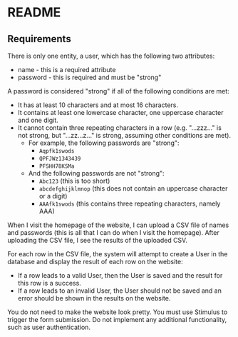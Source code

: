 # README

## Requirements

There is only one entity, a user, which has the following two attributes:
 - name - this is a required attribute
 - password - this is required and must be "strong"

A password is considered "strong" if all of the following conditions are met:
 - It has at least 10 characters and at most 16 characters.
 - It contains at least one lowercase character, one uppercase character and one digit.
 - It cannot contain three repeating characters in a row (e.g. "...zzz..." is not strong, but "...zz...z..." is strong, assuming other conditions are met).
   - For example, the following passwords are "strong":
     - `Aqpfk1swods`
     - `QPFJWz1343439`
     - `PFSHH78KSMa`
   - And the following passwords are not "strong":
     - `Abc123` (this is too short)
     - `abcdefghijklmnop` (this does not contain an uppercase character or a digit)
     - `AAAfk1swods` (this contains three repeating characters, namely AAA)

When I visit the homepage of the website, I can upload a CSV file of names and passwords (this is all that I can do when I visit the homepage).
After uploading the CSV file, I see the results of the uploaded CSV.

For each row in the CSV file, the system will attempt to create a User in the database and display the result of each row on the website:
 - If a row leads to a valid User, then the User is saved and the result for this row is a success.
 - If a row leads to an invalid User, the User should not be saved and an error should be shown in the results on the website.


You do not need to make the website look pretty. You must use Stimulus to trigger the form submission. Do not implement any additional functionality, such as user authentication.